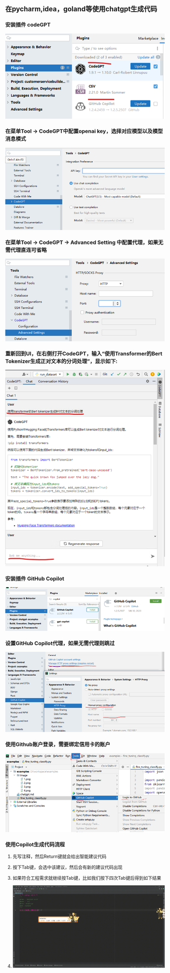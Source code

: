 
## 在pycharm,idea，goland等使用chatgpt生成代码

### 安装插件 codeGPT

![](image/1.png)

### 在菜单Tool -> CodeGPT中配置openai key，选择对应模型以及模型消息模式
![](image/2.png)

### 在菜单Tool -> CodeGPT -> Advanced Setting 中配置代理，如果无需代理直连可省略

![](image/3.png)

### 重新回到UI，在右侧打开CodeGPT，输入“使用Transformer的Bert Tokenizer生成正对文本的分词处理”，显示如下:

![](image/4.png)



### 安装插件 GitHub Copilot

![](image/5.png)

### 设置GitHub Copilot代理，如果无需代理则跳过

![](image/6.png)


### 使用Github账户登录，需要绑定信用卡的账户

![](image/7.png)



### 使用Copilot生成代码流程

1. 先写注释，然后Return键就会给出智能建议代码
2. 按下Tab键，会选中该建议，然后会有新的建议代码出现
3. 如果符合工程需求就继续按Tab键，比如我们按下四次Tab键后得到如下结果

4. ![](image/8.gif)


